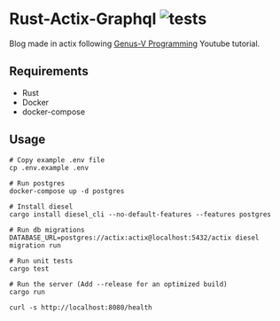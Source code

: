 # Rust-Actix-Graphql ![tests](https://github.com/lucaswilliameufrasio/rust-actix-graphql/workflows/tests/badge.svg)
Blog made in actix following [Genus-V Programming](https://www.youtube.com/watch?v=9q4GcWbAIEM) Youtube tutorial.

## Requirements
- Rust
- Docker
- docker-compose

## Usage
```
# Copy example .env file
cp .env.example .env

# Run postgres
docker-compose up -d postgres

# Install diesel
cargo install diesel_cli --no-default-features --features postgres

# Run db migrations
DATABASE_URL=postgres://actix:actix@localhost:5432/actix diesel migration run

# Run unit tests
cargo test

# Run the server (Add --release for an optimized build)
cargo run 
```
```
curl -s http://localhost:8080/health
```
